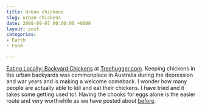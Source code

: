 ```yaml
---
title: Urban chickens
slug: urban-chickens
date: 2008-09-07 00:00:00 +0000
layout: post
categories: 
- Earth
- Food

---
```

[Eating Locally: Backyard Chickens][treehugger] at [Treehugger.com][treehugger 2].
Keeping chickens in the urban backyards was commonplace in Australia during the depression and war years and is making a welcome comeback. I wonder how many people are actually able to kill and eat their chickens. I have tried and it takes some getting used to!. Having the chooks for eggs alone is the easier route and very worthwhile as we have posted about [before][slowlane].

[slowlane]: http://williampickup.org/blog/healing-power-of-chooks/
[treehugger]: http://www.treehugger.com/files/2008/09/eating-locally-urban-chickens.php
[treehugger 2]: http://www.treehugger.com/
